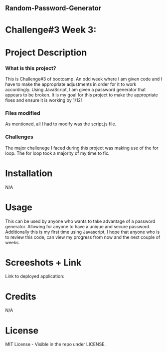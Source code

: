 ## Random-Password-Generator
# Challenge#3 Week 3:
# Project Description
### What is this project?
This is Challenge#3 of bootcamp. An odd week where I am given code and I have to make the appropriate adjustments in order for it to work accordingly. Using JavaScript, I am given a password generator that appears to be broken. It is my goal for this project to make the appropriate fixes and ensure it is working by 1/12!

### Files modified
As mentioned, all I had to modify was the script.js file.


### Challenges
The major challenege I faced during this project was making use of the for loop. The for loop took a majority of my time to fix. 

# Installation
N/A

# Usage
This can be used by anyone who wants to take advantage of a password generator. Allowing for anyone to have a unique and secure password. Additionally this is my first time using Javascript, I hope that anyone who is to review this code, can view my progress from now and the next couple of weeks.


# Screeshots + Link
Link to deployed application: 

# Credits
N/A

# License
MIT License - Visible in the repo under LICENSE.

